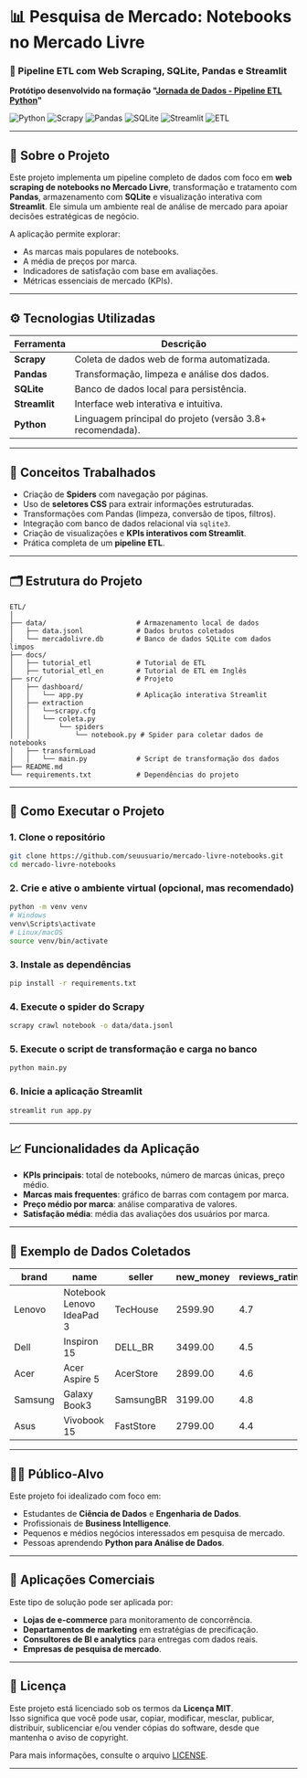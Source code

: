 
# 📊 Pesquisa de Mercado: Notebooks no Mercado Livre  
### 🔎 Pipeline ETL com Web Scraping, SQLite, Pandas e Streamlit  
**Protótipo desenvolvido na formação "[Jornada de Dados - Pipeline ETL Python](https://suajornadadedados.com.br/)"**

![Python](https://img.shields.io/badge/Python-3.8%2B-blue?logo=python)
![Scrapy](https://img.shields.io/badge/Scrapy-Web%20Scraping-darkgreen?logo=scrapy)
![Pandas](https://img.shields.io/badge/Pandas-Data%20Analysis-150458?logo=pandas)
![SQLite](https://img.shields.io/badge/SQLite-Database-07405E?logo=sqlite)
![Streamlit](https://img.shields.io/badge/Streamlit-Dashboard-FF4B4B?logo=streamlit)
![ETL](https://img.shields.io/badge/ETL-Extract--Transform--Load-orange)

---

## 📌 Sobre o Projeto

Este projeto implementa um pipeline completo de dados com foco em **web scraping de notebooks no Mercado Livre**, transformação e tratamento com **Pandas**, armazenamento com **SQLite** e visualização interativa com **Streamlit**. Ele simula um ambiente real de análise de mercado para apoiar decisões estratégicas de negócio.

A aplicação permite explorar:
- As marcas mais populares de notebooks.
- A média de preços por marca.
- Indicadores de satisfação com base em avaliações.
- Métricas essenciais de mercado (KPIs).

---

## ⚙️ Tecnologias Utilizadas

| Ferramenta     | Descrição |
|----------------|-----------|
| **Scrapy**     | Coleta de dados web de forma automatizada. |
| **Pandas**     | Transformação, limpeza e análise dos dados. |
| **SQLite**     | Banco de dados local para persistência. |
| **Streamlit**  | Interface web interativa e intuitiva. |
| **Python**     | Linguagem principal do projeto (versão 3.8+ recomendada). |

---

## 🧠 Conceitos Trabalhados

- Criação de **Spiders** com navegação por páginas.
- Uso de **seletores CSS** para extrair informações estruturadas.
- Transformações com Pandas (limpeza, conversão de tipos, filtros).
- Integração com banco de dados relacional via `sqlite3`.
- Criação de visualizações e **KPIs interativos com Streamlit**.
- Prática completa de um **pipeline ETL**.

---

## 🗂️ Estrutura do Projeto

```
ETL/
│
├── data/                      # Armazenamento local de dados
│   ├── data.jsonl             # Dados brutos coletados
│   └── mercadolivre.db        # Banco de dados SQLite com dados limpos
├── docs/
│   ├── tutorial_etl           # Tutorial de ETL
│   ├── tutorial_etl_en        # Tutorial de ETL em Inglês
├── src/                       # Projeto
│   ├── dashboard/
│   │   └── app.py             # Aplicação interativa Streamlit
│   ├── extraction             
│   │   └──scrapy.cfg
│   │   └── coleta.py
│   │       └── spiders
│   │           └── notebook.py # Spider para coletar dados de notebooks
│   ├── transformLoad
│   │   └── main.py            # Script de transformação dos dados
├── README.md
└── requirements.txt           # Dependências do projeto

```

---

## 🚀 Como Executar o Projeto

### 1. Clone o repositório

```bash
git clone https://github.com/seuusuario/mercado-livre-notebooks.git
cd mercado-livre-notebooks
```

### 2. Crie e ative o ambiente virtual (opcional, mas recomendado)

```bash
python -m venv venv
# Windows
venv\Scripts\activate
# Linux/macOS
source venv/bin/activate
```

### 3. Instale as dependências

```bash
pip install -r requirements.txt
```

### 4. Execute o spider do Scrapy

```bash
scrapy crawl notebook -o data/data.jsonl
```

### 5. Execute o script de transformação e carga no banco

```bash
python main.py
```

### 6. Inicie a aplicação Streamlit

```bash
streamlit run app.py
```

---

## 📈 Funcionalidades da Aplicação

- **KPIs principais**: total de notebooks, número de marcas únicas, preço médio.
- **Marcas mais frequentes**: gráfico de barras com contagem por marca.
- **Preço médio por marca**: análise comparativa de valores.
- **Satisfação média**: média das avaliações dos usuários por marca.

---

## 🧪 Exemplo de Dados Coletados

| brand   | name                          | seller     | new_money | reviews_rating_number |
|---------|-------------------------------|------------|-----------|------------------------|
| Lenovo  | Notebook Lenovo IdeaPad 3     | TecHouse   | 2599.90   | 4.7                    |
| Dell    | Inspiron 15                   | DELL_BR    | 3499.00   | 4.5                    |
| Acer    | Acer Aspire 5                 | AcerStore  | 2899.00   | 4.6                    |
| Samsung | Galaxy Book3                  | SamsungBR  | 3199.00   | 4.8                    |
| Asus    | Vivobook 15                   | FastStore  | 2799.00   | 4.4                    |


---

## 🧑‍🎓 Público-Alvo

Este projeto foi idealizado com foco em:
- Estudantes de **Ciência de Dados** e **Engenharia de Dados**.
- Profissionais de **Business Intelligence**.
- Pequenos e médios negócios interessados em pesquisa de mercado.
- Pessoas aprendendo **Python para Análise de Dados**.

---

## 💼 Aplicações Comerciais

Este tipo de solução pode ser aplicada por:
- **Lojas de e-commerce** para monitoramento de concorrência.
- **Departamentos de marketing** em estratégias de precificação.
- **Consultores de BI e analytics** para entregas com dados reais.
- **Empresas de pesquisa de mercado**.

---

## 🧾 Licença

Este projeto está licenciado sob os termos da **Licença MIT**.  
Isso significa que você pode usar, copiar, modificar, mesclar, publicar, distribuir, sublicenciar e/ou vender cópias do software, desde que mantenha o aviso de copyright.

Para mais informações, consulte o arquivo [LICENSE](./LICENSE).

---

